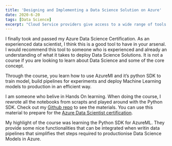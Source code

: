 ```yaml
---
title: 'Designing and Implementing a Data Science Solution on Azure'
date: 2020-6-20
tags: [Data Science]
excerpt: "Cloud Service providers give access to a wide range of tools. After Passing my Azure Data Scientist Exam, I wrote a series of notebooks for my reference"
---
```


I finally took and passed my Azure Data Science Certification. As an experienced data scientist, I think this is a good tool to have in your arsenal. I would recommend this tool to someone who is experienced and already an understanding of what it takes to deploy Data Science Solutions. It is not a course if you are looking to learn about Data Science and some of the core concept.

Through the course, you learn how to use AzureMl and it’s python SDK to train model, build pipelines for experiments and deploy Machine Learning models to production in an efficient way.

I am someone who belive in Hands On learning. When doing the course, I rewrote all the notebooks from scrapts and played around with the Python SDK. Check out my <a href="https://github.com/yuvrajdomun/azureml">Github repo</a> to see the materials. You can use this material to prepare for the <a href="https://docs.microsoft.com/en-us/learn/certifications/azure-data-scientist">Azure Data Scientist certification</a>.

My highlight of the course was learning the Python SDK for AzureML. They provide some nice functionalities that can be integrated when writin data pipelines that simplifies thet steps required to productionise Data Science Models in Azure.

<div data-iframe-width="270" data-iframe-height="270" data-iframe-style="background: #eb4034;"  data-share-badge-id="3184b789-bb39-4fd2-82fb-3b4f8636d5cc" data-share-badge-host="https://www.youracclaim.com"></div><script type="text/javascript" async src="//cdn.youracclaim.com/assets/utilities/embed.js"></script>